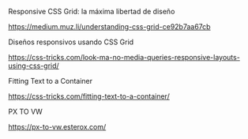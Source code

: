 Responsive CSS Grid: la máxima libertad de diseño


https://medium.muz.li/understanding-css-grid-ce92b7aa67cb


Diseños responsivos usando CSS Grid


https://css-tricks.com/look-ma-no-media-queries-responsive-layouts-using-css-grid/


Fitting Text to a Container

https://css-tricks.com/fitting-text-to-a-container/


PX TO VW


https://px-to-vw.esterox.com/



